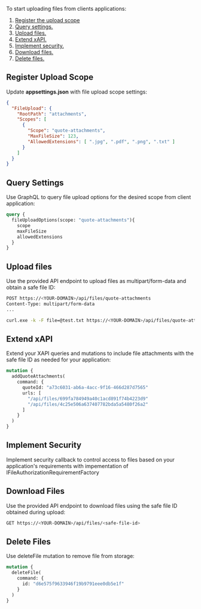 
To start uploading files from clients applications:

1. [Register the upload scope](getting-started.md#register-upload-scope)
1. [Query settings.](getting-started.md#register-upload-scope)
1. [Upload files.](getting-started.md#upload-files)
1. [Extend xAPI.](getting-started.md#extend-xapi)
1. [Implement security.](getting-started.md#implement-security)
1. [Download files.](getting-started.md#download-files)
1. [Delete files.](getting-started.md#delete-files)

## Register Upload Scope

Update **appsettings.json** with file upload scope settings:

```json title="appsettings.json"
{
  "FileUpload": {
    "RootPath": "attachments",
    "Scopes": [
      {
        "Scope": "quote-attachments",
        "MaxFileSize": 123,
        "AllowedExtensions": [ ".jpg", ".pdf", ".png", ".txt" ]
      }
    ]
  }
}
```

## Query Settings

Use GraphQL to query file upload options for the desired scope from client application:

```graphql
query {
  fileUploadOptions(scope: "quote-attachments"){
    scope
    maxFileSize
    allowedExtensions
  }
}
```

## Upload files

Use the provided API endpoint to upload files as multipart/form-data and obtain a safe file ID:

```bash
POST https://<YOUR-DOMAIN>/api/files/quote-attachments
Content-Type: multipart/form-data
...
```

```bash
curl.exe -k -F file=@test.txt https://<YOUR-DOMAIN>/api/files/quote-attachments?api_key=***
```

## Extend xAPI

Extend your XAPI queries and mutations to include file attachments with the safe file ID as needed for your application:

```graphql
mutation {
  addQuoteAttachments(
    command: {
      quoteId: "a73c6031-ab6a-4acc-9f16-466d287d7565"
      urls: [
        "/api/files/699fa784949a40c1acd891f74b4223d9"
        "/api/files/4c25e506a637407782bda5a5480f26a2"
      ]
    }
  )
}
```


## Implement Security

Implement security callback to control access to files based on your application's requirements with impementation of IFileAuthorizationRequirementFactory

## Download Files

Use the provided API endpoint to download files using the safe file ID obtained during upload:

```bash
GET https://<YOUR-DOMAIN>/api/files/<safe-file-id>
```

## Delete Files

Use deleteFile mutation to remove file from storage:

```graphql
mutation {
  deleteFile(
    command: {
      id: "d6e575f9633946f19b9791eee0db5e1f"
    }
  )
}
```